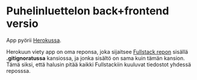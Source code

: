 # Puhelinluettelon back+frontend versio

App pyörii [Herokussa](https://pure-scrubland-61280.herokuapp.com/).

Herokuun viety app on oma reponsa, joka sijaitsee [Fullstack repon](https://github.com/miikkalaitinen/Fullstack) sisällä **.gitignoratussa** kansiossa, ja jonka sisältö on sama kuin tämän kansion. Tämä siksi, että halusin pitää kaikki Fullstackiin kuuluvat tiedostot yhdessä reposssa.
